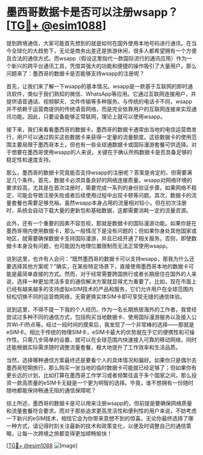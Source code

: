 # 墨西哥数据卡是否可以注册wsapp？[[TG💪+ @esim1088](https://t.me/s/esim1088)]

提到跨境通信，大家可能首先想到的就是如何在国外使用本地号码进行通讯。在当今全球化的大趋势下，无论是商务出差还是旅游休闲，很多人都希望拥有一个方便且合法的通信方式。而wsapp（假设这里指代一款国际流行的通讯应用）作为一个新兴的跨平台通讯工具，凭借其强大的功能和便捷的操作吸引了大量用户。那么问题来了：墨西哥的数据卡是否能够支持wsapp的注册呢？

首先，让我们来了解一下wsapp的基本情况。wsapp是一款基于互联网的即时通讯软件，类似于我们熟知的微信、WhatsApp等应用。它通过互联网连接用户，并提供语音通话、视频聊天、文件传输等多种服务。与传统的电话卡不同，wsapp并不依赖于运营商提供的传统语音网络，而是完全依靠用户的互联网连接来实现通讯功能。因此，只要设备能够正常联网，理论上就可以使用wsapp。

接下来，我们来看看墨西哥的数据卡。墨西哥的数据卡通常由当地的电信运营商发行，用户可以通过购买这些数据卡来获得一定量的流量额度。这些数据卡的使用范围主要局限于墨西哥本土，但也有一些全球通数据卡或国际漫游套餐可供选择。对于想要在墨西哥使用wsapp的人来说，关键在于确认所购数据卡是否具备足够的稳定性和速度支持。

那么，墨西哥的数据卡究竟能否支持wsapp的注册呢？答案是肯定的，但需要满足几个条件。首先，数据卡必须具备良好的网络连接质量。wsapp对网络环境的要求较高，尤其是在首次注册时，需要完成一系列的身份验证步骤。如果网络不稳定，可能会导致注册失败或者后续使用过程中出现卡顿等问题。其次，数据卡的流量套餐也需要足够充裕。虽然wsapp本身占用的流量相对较小，但在初次注册时，系统会自动下载大量的更新包和基础数据，这都需要消耗一定的流量资源。

此外，还有一个重要的因素不容忽视，那就是数据卡的国际漫游功能。如果你是在墨西哥境内使用数据卡，那么一般情况下是没有问题的；但如果你身处其他国家或地区，就需要确保数据卡支持国际漫游，并且已经开通了相关服务。否则，即使数据卡本身没有问题，也可能因为地理位置限制而无法正常使用wsapp。

说到这里，也许有人会问：“既然墨西哥的数据卡可以支持wsapp，那我为什么还要选择其他方案呢？”确实，在某些特定场景下，直接使用墨西哥本地的数据卡可能是最简单直接的方式。然而，对于经常需要跨国旅行或者长期居住在国外的人来说，选择一种更加灵活多变的通信解决方案就显得尤为重要了。比如，现在市面上已经有越来越多的支持虚拟eSIM技术的产品和服务，它们允许用户在全球范围内轻松切换不同的运营商网络，无需更换实体SIM卡即可享受无缝的通信体验。

说到这里，不得不提一下我的个人经历。作为一名长期旅居海外的工作者，我曾经尝试过多种不同的通信方式，包括购买当地数据卡、使用国际漫游服务以及接入公共Wi-Fi热点等。经过一段时间的摸索后，我发现了一个非常棒的选择——那就是eSIM卡。相比于传统的物理SIM卡，eSIM卡最大的优势就在于它的便携性和可操作性。只需几步简单的设置，就可以在全球范围内快速接入可靠的移动网络，同时还能根据实际需求随时调整流量套餐，极大地提升了工作效率和生活品质。

当然，选择哪种通信方案最终还是要看个人的具体情况和偏好。如果你只是偶尔去墨西哥短期旅行，那么购买一张当地的临时数据卡可能就已经足够了；但如果你有更长远的计划，比如打算在墨西哥工作学习或者频繁往返于多个国家之间，那么投资一款高质量的eSIM卡无疑是一个更为明智的选择。毕竟，谁不想拥有一份随时随地都能保持畅通无阻的通信保障呢？

综上所述，墨西哥的数据卡是可以用来注册wsapp的，但前提是要确保网络质量和流量套餐符合要求。而对于那些追求更高灵活性和便利性的用户来说，不妨考虑一下新兴的eSIM技术，相信它会为你带来意想不到的惊喜。无论你最终选择了哪一种方式，请记得时刻关注最新的技术和政策变化，以便及时调整自己的通信策略，让每一次跨境之旅都变得更加顺畅愉快！

[[TG💪+ @esim1088](https://t.me/s/esim1088) ![Image](https://i.postimg.cc/4NQfJmqS/Snipaste-2025-05-13-00-14-12.png)]